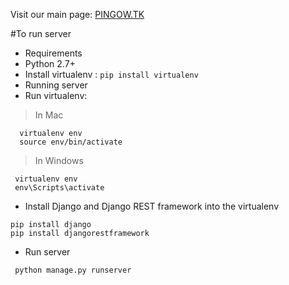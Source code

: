 Visit our main page: [PINGOW.TK](http://www.pingow.tk)

#To run server
* Requirements
 * Python 2.7+
 * Install virtualenv : `pip install virtualenv`
* Running server
 * Run virtualenv:
 
> In Mac 
~~~~
  virtualenv env
  source env/bin/activate
~~~~
 
> In Windows
 ~~~~
  virtualenv env
  env\Scripts\activate
~~~~

 * Install Django and Django REST framework into the virtualenv
~~~~
pip install django
pip install djangorestframework
~~~~

  * Run server
~~~~
 python manage.py runserver
~~~~
